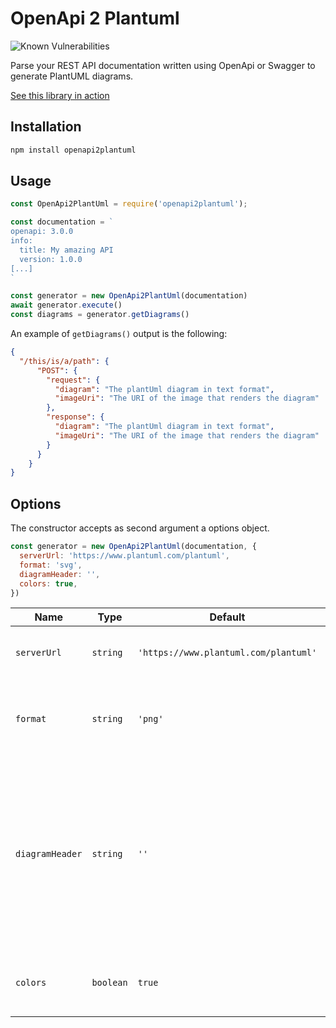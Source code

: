 # OpenApi 2 Plantuml

![Known Vulnerabilities](https://snyk.io/test/github/marc0l92/openapi2plantuml/badge.svg)

Parse your REST API documentation written using OpenApi or Swagger to generate PlantUML diagrams.

[See this library in action](https://marc0l92.github.io/openapi2plantuml/test/index.html)

## Installation

```bash
npm install openapi2plantuml
```

## Usage

```javascript
const OpenApi2PlantUml = require('openapi2plantuml');

const documentation = `
openapi: 3.0.0
info:
  title: My amazing API
  version: 1.0.0
[...]
`

const generator = new OpenApi2PlantUml(documentation)
await generator.execute()
const diagrams = generator.getDiagrams()
```

An example of `getDiagrams()` output is the following:
```json
{
  "/this/is/a/path": {
      "POST": {
        "request": {
          "diagram": "The plantUml diagram in text format",
          "imageUri": "The URI of the image that renders the diagram"
        },
        "response": {
          "diagram": "The plantUml diagram in text format",
          "imageUri": "The URI of the image that renders the diagram"
        }
      }
    }
}
```

## Options

The constructor accepts as second argument a options object.
```javascript
const generator = new OpenApi2PlantUml(documentation, {
  serverUrl: 'https://www.plantuml.com/plantuml',
  format: 'svg',
  diagramHeader: '',
  colors: true,
})
```

| Name | Type | Default | Description |
| ---- | ---- | ------- | ----------- |
| `serverUrl` | `string` | `'https://www.plantuml.com/plantuml'` | The URL of the PlantUML server. |
| `format` | `string` | `'png'` | The format of the image generated (png or svg). |
| `diagramHeader` | `string` | `''` | The header of the diagram that will be put at the begin of each diagram. This option is usally used to apply a default theme to all diagrams. |
| `colors` | `boolean` | `true` | Enable colors to class properties and types. |
